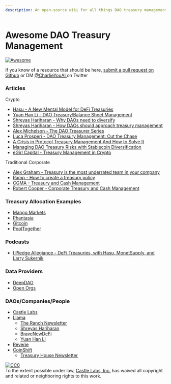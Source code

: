 ```yaml
---
description: An open-source wiki for all things DAO treasury management
---
```


# Awesome DAO Treasury Management

[![Awesome](https://awesome.re/badge-flat2.svg)](https://awesome.re)

If you know of a resource that should be here, [submit a pull request on Github](https://github.com/castle-finance/awesome-dao-treasury-mgmt) or DM [@CharlieYouAI ](https://twitter.com/CharlieYouAI)on Twitter

### Articles

Crypto

* [Hasu - A New Mental Model for DeFi Treasuries](https://uncommoncore.co/a-new-mental-model-for-defi-treasuries/)
* [Yuan Han Li - DAO Treasury/Balance Sheet Management](https://medium.com/blockchain-capital-blog/dao-treasury-balance-sheet-management-ce5e96da34ac)
* [Shreyas Hariharan - Why DAOs need to diversify](https://newsletter.banklesshq.com/p/why-daos-need-to-diversify?s=r)
* [Shreyas Hariharan - How DAOs should approach treasury management](https://newsletter.banklesshq.com/p/how-daos-should-approach-treasury?s=r)
* [Alex Michelson - The DAO Treasurer Series](https://medium.com/hedgey/the-dao-treasurer-series-part-1-fundamentals-f6fcefefaad0)
* [Luca Prosperi - DAO Treasury Management: Cut the Chase](https://dirtroads.substack.com/p/-32-dao-treasury-management-cut-the?s=r)
* [A Crisis in Protocol Treasury Management And How to Solve It](https://messari.io/article/a-crisis-in-protocol-treasury-management-and-how-to-solve-it)
* [Managing DAO Treasury Risks with Stablecoin Diversification](https://medium.com/castle-finance/managing-dao-treasury-risks-with-stablecoin-diversification-745ccdfa1392)
* [eGirl Capital - Treasury Management in Crypto](https://www.egirlcapital.com/writings/121357906)

Traditional Corporate&#x20;

* [Alex Graham - Treasury is the most underrated team in your company](https://www.toptal.com/finance/treasury-manager/treasury-management-best-practices)
* [Ramp - How to create a treasury policy](https://ramp.com/blog/how-to-create-a-treasury-policy)
* [CGMA - Treasury and Cash Management](https://www.cgma.org/content/dam/cgma/resources/tools/downloadabledocuments/cgma-treasury-cash-management-essentials.pdf)
* [Robert Cooper - Corporate Treasury and Cash Management](https://www.ibfbzu.edu.pk/wp-content/uploads/2020/08/Treasury-Funds-and-Insurance-Management-E.pdf)

### Treasury Allocation Examples

* [Mango Markets](https://www.notion.so/briansmith/Mango-Markets-DAO-Treasury-Allocation-Strategy-c813579a338740b3bac9534fa30f91bc)
* [Phantasia](https://realms.today/dao/FANT/proposal/BtiZrUiVvinKP8VJqoY7JjsMtD8yxf9YvgFHG3pfyJCA)
* [Gitcoin](https://gov.gitcoin.co/t/gitcoin-treasury-diversification/9698)
* [PoolTogether](https://gov.pooltogether.com/t/treasury-assets-management-1/1989)



### Podcasts

* [I Pledge Allegiance - DeFi Treasuries, with Hasu, MonetSupply, and Larry Sukernik](https://podcasts.apple.com/us/podcast/defi-treasuries-with-hasu-monetsupply-and-larry-sukernik/id1587401478?i=1000542116428)

### Data Providers

* [DeepDAO](https://deepdao.io/organizations)
* [Open Orgs](https://openorgs.info)

### DAOs/Companies/People

* [Castle Labs](https://www.castle.finance)
* [Llama](https://llama.xyz)
  * [The Ranch Newsletter](https://llama.substack.com)
  * [Shreyas Hariharan](https://twitter.com/HelloShreyas)
  * [BraveNewDeFi](https://twitter.com/BraveDeFi)
  * [Yuan Han Li](https://twitter.com/yuan\_han\_li)
* [Reverie](https://www.reverie.ooo)
* [CoinShift](http://coinshift.xyz)
  * [Treasury House Newsletter](https://newsletter.coinshift.xyz)

[![CC0](https://i.creativecommons.org/p/zero/1.0/88x31.png)](https://creativecommons.org/publicdomain/zero/1.0/)\
To the extent possible under law, [Castle Labs, Inc.](https://creativecommons.org/choose/zero/castle.finance) has waived all copyright and related or neighboring rights to this work.
